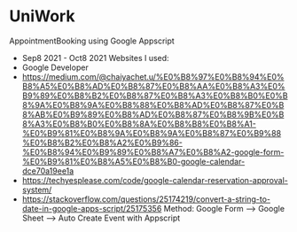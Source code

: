 # UniWork
AppointmentBooking using Google Appscript
  - Sep8 2021 - Oct8 2021
Websites I used: 
  - Google Developer
  - https://medium.com/@chaiyachet.u/%E0%B8%97%E0%B8%94%E0%B8%A5%E0%B8%AD%E0%B8%87%E0%B8%AA%E0%B8%A3%E0%B9%89%E0%B8%B2%E0%B8%87%E0%B8%A3%E0%B8%B0%E0%B8%9A%E0%B8%9A%E0%B8%88%E0%B8%AD%E0%B8%87%E0%B8%AB%E0%B9%89%E0%B8%AD%E0%B8%87%E0%B8%9B%E0%B8%A3%E0%B8%B0%E0%B8%8A%E0%B8%B8%E0%B8%A1-%E0%B9%81%E0%B8%9A%E0%B8%9A%E0%B8%87%E0%B9%88%E0%B8%B2%E0%B8%A2%E0%B9%86-%E0%B8%94%E0%B9%89%E0%B8%A7%E0%B8%A2-google-form-%E0%B9%81%E0%B8%A5%E0%B8%B0-google-calendar-dce70a19ee1a
  - https://techyesplease.com/code/google-calendar-reservation-approval-system/
  - https://stackoverflow.com/questions/25174219/convert-a-string-to-date-in-google-apps-script/25175356
Method: 
  Google Form --> Google Sheet --> Auto Create Event with Appscript
